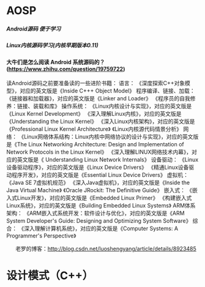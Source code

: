 # AOSP
 
 
#####  Android源码 便于学习
#####  Linux内核源码学习(内核早期版本0.11)



#### 大牛们是怎么阅读 Android 系统源码的？ (https://www.zhihu.com/question/19759722)


读Android源码之前要准备读的一些进阶书籍：
语言：
        《深度探索C++对象模型》，对应的英文版是《Inside C+++ Object Model》
        程序编译、链接、加载：
        《链接器和加载器》，对应的英文版是《Linker and Loader》
        《程序员的自我修养：链接、装载和库》
        操作系统：
        《Linux内核设计与实现》，对应的英文版是《Linux Kernel Development》
        《深入理解Linux内核》，对应的英文版是《Understanding the Linux Kernel》
        《深入Linux内核架构》，对应的英文版是《Professional Linux Kernel Architecture》
        《Linux内核源代码情景分析》
         网络：
        《Linux网络体系结构：Linux内核中网络协议的设计与实现》，对应的英文版是《The Linux Networking Architecture: Design and Implementation of Network Protocols in the Linux Kernel》
        《深入理解LINUX网络技术内幕》，对应的英文版是《 Understanding Linux Network Internals》
        设备驱动：
        《Linux设备驱动程序》，对应的英文版是《Linux Device Drivers》
        《精通Linux设备驱动程序开发》，对应的英文版是《Essential Linux Device Drivers》
        虚拟机：
        《Java SE 7虚拟机规范》
        《深入Java虚拟机》，对应的英文版是《Inside the Java Virtual Machine》
        《Oracle JRockit: The Definitive Guide》
        嵌入式：
        《嵌入式Linux开发》，对应的英文版是《Embedded Linux Primer》
        《构建嵌入式Linux系统》，对应的英文版是《Building Embedded Linux Systems》
        ARM体系架构：
        《ARM嵌入式系统开发：软件设计与优化》，对应的英文版是《ARM System Developer's Guide: Designing and Optimizing System Software》
        综合：
       《深入理解计算机系统》，对应的英文版是《Computer Systems: A Programmer's Perspective》
       
       
老罗的博客：http://blog.csdn.net/luoshengyang/article/details/8923485 
       


# 设计模式（C++）


